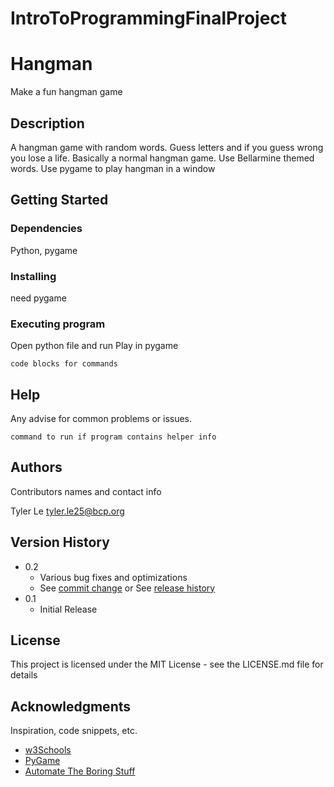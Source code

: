 # IntroToProgrammingFinalProject
# Hangman

Make a fun hangman game 

## Description

A hangman game with random words. Guess letters and if you guess wrong you lose a life. Basically a normal hangman game. Use Bellarmine themed words. Use pygame
to play hangman in a window

## Getting Started

### Dependencies

Python, pygame

### Installing

need pygame

### Executing program

Open python file and run
Play in pygame

```
code blocks for commands
```

## Help

Any advise for common problems or issues.
```
command to run if program contains helper info
```

## Authors

Contributors names and contact info

Tyler Le
tyler.le25@bcp.org

## Version History

* 0.2
    * Various bug fixes and optimizations
    * See [commit change]() or See [release history]()
* 0.1
    * Initial Release

## License

This project is licensed under the MIT License - see the LICENSE.md file for details

## Acknowledgments

Inspiration, code snippets, etc.
* [w3Schools](https://www.w3schools.com/python/default.asp)
* [PyGame](https://www.pygame.org/docs/)
* [Automate The Boring Stuff](https://automatetheboringstuff.com/)
